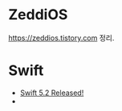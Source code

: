 # ZeddiOS
https://zeddios.tistory.com 정리. 

# Swift
- [Swift 5.2 Released!](https://zeddios.tistory.com/985)
- 
